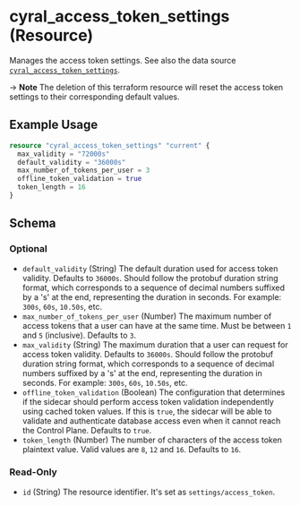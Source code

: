 # cyral_access_token_settings (Resource)

Manages the access token settings. See also the data source [`cyral_access_token_settings`](../data-source/access_token_settings.md).

-> **Note** The deletion of this terraform resource will reset the access token settings to their corresponding default values.

## Example Usage

```terraform
resource "cyral_access_token_settings" "current" {
  max_validity = "72000s"
  default_validity = "36000s"
  max_number_of_tokens_per_user = 3
  offline_token_validation = true
  token_length = 16
}
```

<!-- schema generated by tfplugindocs -->

## Schema

### Optional

- `default_validity` (String) The default duration used for access token validity. Defaults to `36000s`. Should follow the protobuf duration string format, which corresponds to a sequence of decimal numbers suffixed by a 's' at the end, representing the duration in seconds. For example: `300s`, `60s`, `10.50s`, etc.
- `max_number_of_tokens_per_user` (Number) The maximum number of access tokens that a user can have at the same time. Must be between `1` and `5` (inclusive). Defaults to `3`.
- `max_validity` (String) The maximum duration that a user can request for access token validity. Defaults to `36000s`. Should follow the protobuf duration string format, which corresponds to a sequence of decimal numbers suffixed by a 's' at the end, representing the duration in seconds. For example: `300s`, `60s`, `10.50s`, etc.
- `offline_token_validation` (Boolean) The configuration that determines if the sidecar should perform access token validation independently using cached token values. If this is `true`, the sidecar will be able to validate and authenticate database access even when it cannot reach the Control Plane. Defaults to `true`.
- `token_length` (Number) The number of characters of the access token plaintext value. Valid values are `8`, `12` and `16`. Defaults to `16`.

### Read-Only

- `id` (String) The resource identifier. It's set as `settings/access_token`.
